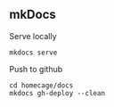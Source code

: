 
## mkDocs

Serve locally

    mkdocs serve
    
Push to github

    cd homecage/docs
    mkdocs gh-deploy --clean 
    
